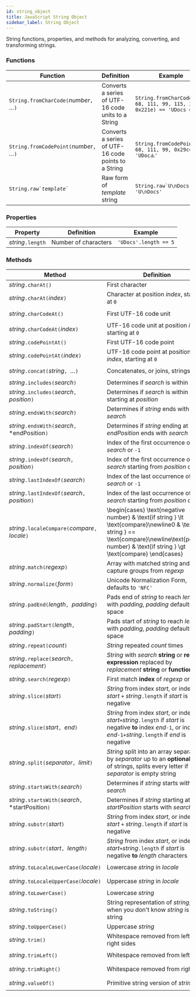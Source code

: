 ```yaml
---
id: string_object
title: JavaScript String Object
sidebar_label: String Object
---
```


String functions, properties, and methods for analyzing, converting, and transforming strings.

### Functions
Function | Definition | Example
---|---|---
`String.fromCharCode(`*number*`, `*…*`)` | Converts a series of UTF-16 code units to a String | `String.fromCharCode(85, 68, 111, 99, 115, 32, 0x221e) == 'UDocs ∞'`
`String.fromCodePoint(`*number*`, `*…*`)` | Converts a series of UTF-16 code points to a String | `String.fromCodePoint(85, 68, 111, 99, 0x29cc) == 'UDoc⧌'`
<code>String.raw&#96;*template*&#96;</code> | Raw form of *template* string | <code>String.raw&#96;U\nDocs&#96; == 'U\\nDocs'</code>

### Properties
Property | Definition | Example
---|---|---
*string*`.length` | Number of characters | `'UDocs'.length == 5`

### Methods
Method | Definition | Example
---|---|---
*string*`.charAt()` | First character | `'UDocs'.charAt() == 'U'`
*string*`.charAt(`*index*`)` | Character at position *index*, starting at `0` | `'UDocs'.charAt(3) == 'c'`
*string*`.charCodeAt()` | First UTF-16 code unit | `'⟌ division'.codePointAt() == 0x27cc`
*string*`.charCodeAt(`*index*`)` | UTF-16 code unit at position *index*, starting at `0` | `'Cube root ∛'.charCodeAt(10) == 0x221b`
*string*`.codePointAt()` | First UTF-16 code point | `'∜16'.codePointAt() == 0x221c`
*string*`.codePointAt(`*index*`)` | UTF-16 code point at position *index*, starting at `0` | `'For all ∀'.codePointAt(8) == 0x2200`
*string*`.concat(`*string*`, `*…*`)` | Concatenates, or joins, strings | `'UD'.concat('o', 'cs') == 'UDocs'`
*string*`.includes(`*search*`)` | Determines if *search* is within *string* | `'UDocs'.includes('cs')`
*string*`.includes(`*search*`, `*position*`)` | Determines if *search* is within *string* starting at *position* | `!'UDocs'.includes('cs', 4)`
*string*`.endsWith(`*search*`)` | Determines if *string* ends with *search* | `'UDocs'.endsWith('cs')`
*string*`.endsWith(`*search*`, `*endPosition`)` | Determines if *string* ending at *endPosition* ends with *search* | `!'UDocs'.endsWith('cs', 3)`
*string*`.indexOf(`*search*`)` | Index of the first occurrence of *search* or `-1` | `'UDocs'.indexOf('cs') == 3`
*string*`.indexOf(`*search*`, `*position*`)` | Index of the first occurrence of *search* starting from *position* or `-1` | `'UDocs'.indexOf('cs', 4) == -1`
*string*`.lastIndexOf(`*search*`)` | Index of the last occurrence of *search* or `-1` | `'UDocsUDocs'.lastIndexOf('cs') == 8`
*string*`.lastIndexOf(`*search*`, `*position*`)` | Index of the last occurrence of *search* starting from *position* or `-1` | `'UDocsUDocs'.lastIndexOf('cs', 7) == 3`
*string*`.localeCompare(`*compare*`, `*locale*`)` | \begin{cases} \text{negative number} & \text{if string } \lt \text{compare}\newline0 & \text{if string } == \text{compare}\newline\text{positive number} & \text{if string } \gt \text{compare} \end{cases} | `'晚安'.localeCompare('你早', 'zh-CN') == 1`
*string*`.match(`*regexp*`)` | Array with matched string and capture groups from *regexp* | `'UDocs'.match(/o(.)s/)[1] == 'c'`
*string*`.normalize(`*form*`)` | Unicode Normalization Form, defaults to `'NFC'` | `'ñandu\u0301'.normalize().length == 5`
*string*`.padEnd(`*length*`, `*padding*`)` | Pads end of *string* to reach *length* with *padding*, *padding* defaults to a space | <code>'UDocs'.padEnd(7) == 'UDocs &nbsp;'</code>
*string*`.padStart(`*length*`, `*padding*`)` | Pads start of *string* to reach *length* with *padding*, *padding* defaults to a space | <code>'UDocs'.padStart(7, '-') == '--UDocs'</code>
*string*`.repeat(`*count*`)` | *String* repeated *count* times | `'UD'.repeat(3) == 'UDUDUD'`
*string*`.replace(`*search*`, `*replacement*`)` | *String* with *search* **string** or **regular expression** replaced by *replacement* **string** or **function** | `'UDocs'.replace(/..cs/, 'Code') == 'UCode'`
*string*`.search(`*regexp*`)` | First match **index** of *regexp* or `-1` | `'UDocs'.search('.s') == 3`
*string*`.slice(`*start*`)` | *String* from index *start*, or index *start* `+` *string*`.length` if *start* is negative | `'UDocs'.slice(-2) == 'cs'`
*string*`.slice(`*start*`, `*end*`)` | *String* from index *start*, or index *start*`+`*string*`.length` if *start* is negative **to** index *end*`-1`, or index *end*`-1+`*string*`.length` if *end* is negative | `'UDocs'.slice(1, -1) == 'Doc'`
*string*`.split(`*separator*`, `*limit*`)` | *String* split into an array separated by *separator* up to an **optional _limit_** of strings, splits every letter if *separator* is empty string | `'UDocs'.split('o')[1] == 'cs'`
*string*`.startsWith(`*search*`)` | Determines if *string* starts with *search* | `'UDocs'.startsWith('UD')`
*string*`.startsWith(`*search*`, `*startPosition`)` | Determines if *string* starting at *startPosition* starts with *search* | `'UDocs'.startsWith('cs', 3)`
*string*`.substr(`*start*`)` | *String* from index *start*, or index *start* `+` *string*`.length` if *start* is negative | `'UDocs'.substr(-2) == 'cs'`
*string*`.substr(`*start*`, `*length*`)` | *String* from index *start*, or index *start*`+`*string*`.length` if *start* is negative **to** *length* characters | `'UDocs'.substr(1, 3) == 'Doc'`
*string*`.toLocaleLowerCase(`*locale*`)` | Lowercase *string* in *locale* | `'UΔocs'.toLocaleLowerCase('el') == 'uδocs'`
*string*`.toLocaleUpperCase(`*locale*`)` | Uppercase *string* in *locale* | `'Uδocs'.toLocaleUpperCase('el') == 'UΔOCS'`
*string*`.toLowerCase()` | Lowercase *string* | `'UDocs'.toLowerCase() == 'udocs'`
*string*`.toString()` | String representation of *string*, for when you don't know *string* is a string | `'UDocs'.toString() == 'UDocs'`
*string*`.toUpperCase()` | Uppercase *string* | `'UDocs'.toUpperCase() == 'UDOCS'`
*string*`.trim()` | Whitespace removed from left and right sides | `' UDocs  '.trim() == 'UDocs'`
*string*`.trimLeft()` | Whitespace removed from left side | `' UDocs  '.trimLeft() == 'UDocs  '`
*string*`.trimRight()` | Whitespace removed from right side | `' UDocs  '.trimRight() == ' UDocs'`
*string*`.valueOf()` | Primitive string version of *string* | `new String('UDocs').valueOf() == 'UDocs'`

